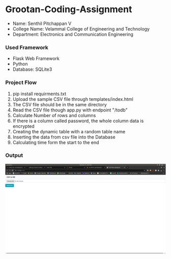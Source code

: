 # Grootan-Coding-Assignment

- Name: Senthil Pitchappan V
- College Name: Velammal College of Engineering and Technology
- Department: Electronics and Communication Engineering


### Used Framework
- Flask Web Framework
- Python
- Database: SQLite3

### Project Flow
1. pip install requirments.txt
2. Upload the sample CSV file through templates/index.html
3. The CSV file should be in the same directory
4. Read the CSV file though app.py with endpoint "/todb"
5. Calculate Number of rows and columns
6. If there is a column called password, the whole column data is encrypted
7. Creating the dynamic table with a random table name
8. Inserting the data from csv file into the Database
9. Calculating time form the start to the end

### Output
![alt text](https://github.com/v-senthil/Grootan-Coding-Assignment/blob/main/Output/Index%20page%20UI.png)
